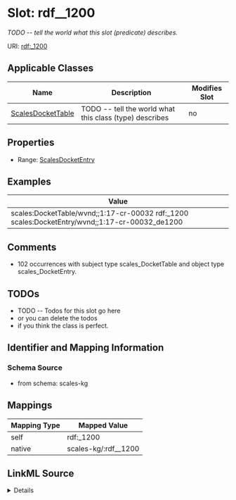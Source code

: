 

# Slot: rdf__1200


_TODO -- tell the world what this slot (predicate) describes._





URI: [rdf:_1200](http://www.w3.org/1999/02/22-rdf-syntax-ns#_1200)



<!-- no inheritance hierarchy -->





## Applicable Classes

| Name | Description | Modifies Slot |
| --- | --- | --- |
| [ScalesDocketTable](../classes/ScalesDocketTable.md) | TODO -- tell the world what this class (type) describes |  no  |







## Properties

* Range: [ScalesDocketEntry](../classes/ScalesDocketEntry.md)






## Examples

| Value |
| --- |
| scales:DocketTable/wvnd;;1:17-cr-00032 rdf:_1200 scales:DocketEntry/wvnd;;1:17-cr-00032_de1200 |

## Comments

* 102 occurrences with subject type scales_DocketTable and object type scales_DocketEntry.

## TODOs

* TODO -- Todos for this slot go here
* or you can delete the todos
* if you think the class is perfect.

## Identifier and Mapping Information







### Schema Source


* from schema: scales-kg




## Mappings

| Mapping Type | Mapped Value |
| ---  | ---  |
| self | rdf:_1200 |
| native | scales-kg/:rdf__1200 |




## LinkML Source

<details>
```yaml
name: rdf__1200
description: TODO -- tell the world what this slot (predicate) describes.
todos:
- TODO -- Todos for this slot go here
- or you can delete the todos
- if you think the class is perfect.
comments:
- 102 occurrences with subject type scales_DocketTable and object type scales_DocketEntry.
examples:
- value: scales:DocketTable/wvnd;;1:17-cr-00032 rdf:_1200 scales:DocketEntry/wvnd;;1:17-cr-00032_de1200
from_schema: scales-kg
rank: 1000
slot_uri: rdf:_1200
alias: rdf__1200
domain_of:
- scales_DocketTable
range: scales_DocketEntry

```
</details>